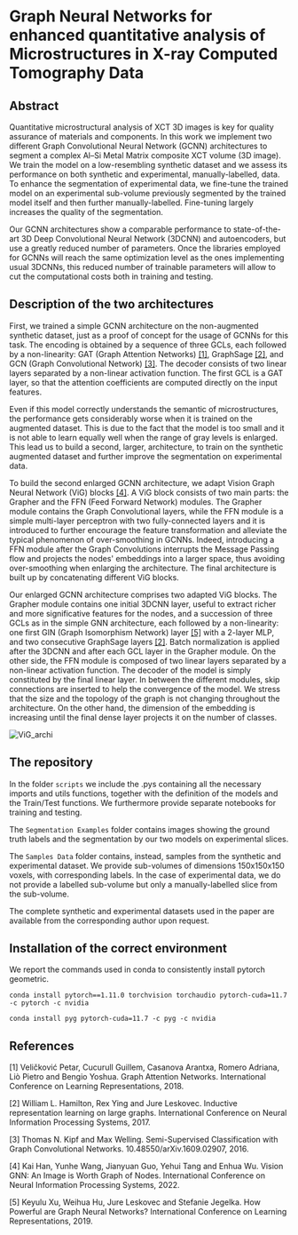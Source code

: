 # Graph Neural Networks for enhanced quantitative analysis of Microstructures in X-ray Computed Tomography Data

## Abstract

Quantitative microstructural analysis of XCT 3D images is key for quality assurance of materials and components. In this work we implement two different Graph Convolutional Neural Network (GCNN) architectures to segment a complex Al–Si Metal Matrix composite XCT volume (3D image). We train the model on a low-resembling synthetic dataset and we assess its performance on both synthetic and experimental, manually-labelled, data. To enhance the segmentation of experimental data, we fine-tune the trained model on an experimental sub-volume previously segmented by the trained model itself and then further manually-labelled. Fine-tuning largely increases the quality of the segmentation.

Our GCNN architectures show a comparable performance to state-of-the-art 3D Deep Convolutional Neural Network (3DCNN) and autoencoders, but use a greatly reduced number of parameters. Once the libraries employed for GCNNs will reach the same optimization level as the ones implementing usual 3DCNNs, this reduced number of trainable parameters will allow to cut the computational costs both in training and testing.

## Description of the two architectures

First, we trained a simple GCNN architecture on the non-augmented synthetic dataset, just as a proof of concept for the usage of GCNNs for this task. The encoding is obtained by a sequence of three GCLs, each followed by a non-linearity: GAT (Graph Attention Networks) [[1]](#1), GraphSage [[2]](#2), and GCN (Graph Convolutional Network) [[3]](#3). The decoder consists of two linear layers separated by a non-linear activation function. The first GCL is a GAT layer, so that the attention coefficients are computed directly on the input features.

Even if this model correctly understands the semantic of microstructures, the performance gets considerably worse when it is trained on the augmented dataset. This is due to the fact that the model is too small and it is not able to learn equally well when the range of gray levels is enlarged. This lead us to build a second, larger, architecture, to train on the synthetic augmented dataset and further improve the segmentation on experimental data.

To build the second enlarged GCNN architecture, we adapt Vision Graph Neural Network (ViG) blocks [[4]](#4). A ViG block consists of two main parts: the Grapher and the FFN (Feed Forward Network) modules. The Grapher module contains the Graph Convolutional layers, while the FFN module is a simple multi-layer perceptron with two fully-connected layers and it is introduced to further encourage the feature transformation and alleviate the typical phenomenon of over-smoothing in GCNNs. Indeed, introducing a FFN module after the Graph Convolutions interrupts the Message Passing flow and projects the nodes' embeddings into a larger space, thus avoiding over-smoothing when enlarging the architecture. The final architecture is built up by concatenating different ViG blocks.

Our enlarged GCNN architecture comprises two adapted ViG blocks. The Grapher module contains one initial 3DCNN layer, useful to extract richer and more significative features for the nodes, and a succession of three GCLs as in the simple GNN architecture, each followed by a non-linearity: one first GIN (Graph Isomorphism Network) layer [[5]](#5) with a 2-layer MLP, and two consecutive GraphSage layers [[2]](#2). Batch normalization is applied after the 3DCNN and after each GCL layer in the Grapher module. On the other side, the FFN module is composed of two linear layers separated by a non-linear activation function. The decoder of the model is simply constituted by the final linear layer. In between the different modules, skip connections are inserted to help the convergence of the model. We stress that the size and the topology of the graph is not changing throughout the architecture. On the other hand, the dimension of the embedding is increasing until the final dense layer projects it on the number of classes.

![ViG_archi](https://github.com/user-attachments/assets/eda4ac76-b7bc-4914-b897-07f02ef421b5)

## The repository

In the folder `scripts` we include the .pys containing all the necessary imports and utils functions, together with the definition of the models and the Train/Test functions. We furthermore provide separate notebooks for training and testing.

The `Segmentation Examples` folder contains images showing the ground truth labels and the segmentation by our two models on experimental slices.

The `Samples Data` folder contains, instead, samples from the synthetic and experimental dataset. We provide sub-volumes of dimensions 150x150x150 voxels, with corresponding labels. In the case of experimental data, we do not provide a labelled sub-volume but only a manually-labelled slice from the sub-volume.

The complete synthetic and experimental datasets used in the paper are available from the corresponding author upon request.

## Installation of the correct environment

We report the commands used in conda to consistently install pytorch geometric.

```
conda install pytorch==1.11.0 torchvision torchaudio pytorch-cuda=11.7 -c pytorch -c nvidia 

conda install pyg pytorch-cuda=11.7 -c pyg -c nvidia
```
## References
<a id="1">[1]</a> 
Veličković Petar, Cucurull Guillem, Casanova Arantxa, Romero Adriana, Liò Pietro and Bengio Yoshua. 
Graph Attention Networks. 
International Conference on Learning Representations, 2018.

<a id="2">[2]</a> 
William L. Hamilton, Rex Ying and Jure Leskovec. 
Inductive representation learning on large graphs. 
International Conference on Neural Information Processing Systems, 2017.

<a id="3">[3]</a> 
Thomas N. Kipf and Max Welling. 
Semi-Supervised Classification with Graph Convolutional Networks. 
10.48550/arXiv.1609.02907, 2016.

<a id="4">[4]</a> 
Kai Han, Yunhe Wang, Jianyuan Guo, Yehui Tang and Enhua Wu.
Vision GNN: An Image is Worth Graph of Nodes. 
International Conference on Neural Information Processing Systems, 2022.

<a id="5">[5]</a> 
Keyulu Xu, Weihua Hu, Jure Leskovec and Stefanie Jegelka. 
How Powerful are Graph Neural Networks? 
International Conference on Learning Representations, 2019.

